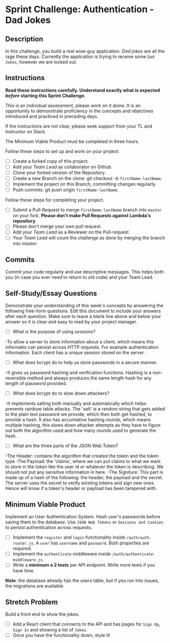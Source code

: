 # Sprint Challenge: Authentication - Dad Jokes

## Description

In this challenge, you build a real wise-guy application. _Dad jokes_ are all the rage these days. Currently the application is trying to receive some `Dad Jokes`, however we are locked out.

## Instructions

**Read these instructions carefully. Understand exactly what is expected _before_ starting this Sprint Challenge.**

This is an individual assessment, please work on it alone. It is an opportunity to demonstrate proficiency in the concepts and objectives introduced and practiced in preceding days.

If the instructions are not clear, please seek support from your TL and Instructor on Slack.

The Minimum Viable Product must be completed in three hours.

Follow these steps to set up and work on your project:

- [ ] Create a forked copy of this project.
- [ ] Add your _Team Lead_ as collaborator on Github.
- [ ] Clone your forked version of the Repository.
- [ ] Create a new Branch on the clone: git checkout -b `firstName-lastName`.
- [ ] Implement the project on this Branch, committing changes regularly.
- [ ] Push commits: git push origin `firstName-lastName`.

Follow these steps for completing your project.

- [ ] Submit a Pull-Request to merge `firstName-lastName` branch into `master` on your fork. **Please don't make Pull Requests against Lambda's repository**.
- [ ] Please don't merge your own pull request.
- [ ] Add your _Team Lead_ as a Reviewer on the Pull-request
- [ ] Your _Team Lead_ will count the challenge as done by merging the branch into _master_.

## Commits

Commit your code regularly and use descriptive messages. This helps both you (in case you ever need to return to old code) and your Team Lead.

## Self-Study/Essay Questions

Demonstrate your understanding of this week's concepts by answering the following free-form questions. Edit this document to include your answers after each question. Make sure to leave a blank line above and below your answer so it is clear and easy to read by your project manager.

- [ ] What is the purpose of using _sessions_?

-To allow a server to store information about a client, which means this informatio can persist across HTTP requests. For example authentication information. Each client has a unique session stored on the server. 


- [ ] What does bcrypt do to help us store passwords in a secure manner.

-It gives us password hashing and verification functions. Hashing is a non-reversible method and always produces the same length hash for any length of password provided. 


- [ ] What does bcrypt do to slow down attackers?

-It implements salting both manually and automatically which helps prevents rainbow table attacks. The 'salt' is a random string that gets added to the plain text password we provide, which then both get hashed, to provide a hash. It also has accumlative hashing rounds, which means multiple hashing, this slows down attacker attempts as they have to figure out both the algorithm used and how many rounds used to generate the hash. 


- [ ] What are the three parts of the JSON Web Token?

-The Header: contains the algorithm that created the token and the token type
-The Payload: the 'claims', where we can put claims to what we want to store in the token like the user id or whatever the token is describing. We should not put any sensitive information in here. 
-The Signiture: This part is made up of a hash of the following: the header, the payload and the secret. The server uses the secret to verify existing tokens and sign new ones. Hence will know if a token's header or payload has been tampered with. 


## Minimum Viable Product

Implement an User Authentication System. Hash user's passwords before saving them to the database. Use `JSON Web Tokens` or `Sessions and Cookies` to persist authentication across requests.

- [ ] Implement the `register` and `login` functionality inside `/auth/auth-router.js`. A `user` has `username` and `password`. Both properties are required.
- [ ] Implement the `authenticate` middleware inside `/auth/authenticate-middleware.js`.
- [ ] Write a **minimum o 2 tests** per API endpoint. Write more tests if you have time.

**Note**: the database already has the users table, but if you run into issues, the migrations are available.

## Stretch Problem

Build a front end to show the jokes.

- [ ] Add a React client that connects to the API and has pages for `Sign Up`, `Sign In` and showing a list of `Jokes`.
- [ ] Once you have the functionality down, style it!
